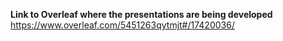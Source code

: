 **Link to Overleaf where the presentations are being developed**  
https://www.overleaf.com/5451263qytmjt#/17420036/
